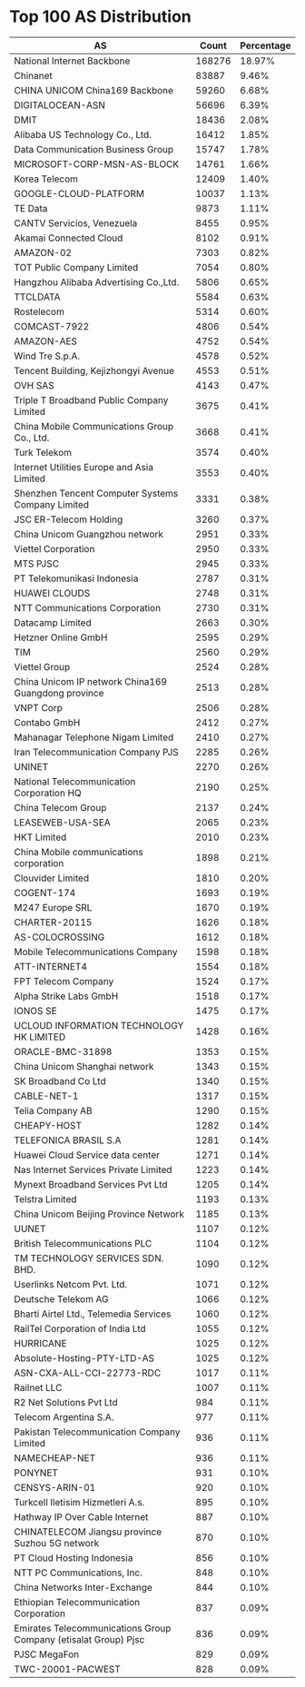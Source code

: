 # Top 100 AS Distribution
| AS | Count | Percentage |
|----|----|----|
| National Internet Backbone | 168276 | 18.97% |
| Chinanet | 83887 | 9.46% |
| CHINA UNICOM China169 Backbone | 59260 | 6.68% |
| DIGITALOCEAN-ASN | 56696 | 6.39% |
| DMIT | 18436 | 2.08% |
| Alibaba US Technology Co., Ltd. | 16412 | 1.85% |
| Data Communication Business Group | 15747 | 1.78% |
| MICROSOFT-CORP-MSN-AS-BLOCK | 14761 | 1.66% |
| Korea Telecom | 12409 | 1.40% |
| GOOGLE-CLOUD-PLATFORM | 10037 | 1.13% |
| TE Data | 9873 | 1.11% |
| CANTV Servicios, Venezuela | 8455 | 0.95% |
| Akamai Connected Cloud | 8102 | 0.91% |
| AMAZON-02 | 7303 | 0.82% |
| TOT Public Company Limited | 7054 | 0.80% |
| Hangzhou Alibaba Advertising Co.,Ltd. | 5806 | 0.65% |
| TTCLDATA | 5584 | 0.63% |
| Rostelecom | 5314 | 0.60% |
| COMCAST-7922 | 4806 | 0.54% |
| AMAZON-AES | 4752 | 0.54% |
| Wind Tre S.p.A. | 4578 | 0.52% |
| Tencent Building, Kejizhongyi Avenue | 4553 | 0.51% |
| OVH SAS | 4143 | 0.47% |
| Triple T Broadband Public Company Limited | 3675 | 0.41% |
| China Mobile Communications Group Co., Ltd. | 3668 | 0.41% |
| Turk Telekom | 3574 | 0.40% |
| Internet Utilities Europe and Asia Limited | 3553 | 0.40% |
| Shenzhen Tencent Computer Systems Company Limited | 3331 | 0.38% |
| JSC ER-Telecom Holding | 3260 | 0.37% |
| China Unicom Guangzhou network | 2951 | 0.33% |
| Viettel Corporation | 2950 | 0.33% |
| MTS PJSC | 2945 | 0.33% |
| PT Telekomunikasi Indonesia | 2787 | 0.31% |
| HUAWEI CLOUDS | 2748 | 0.31% |
| NTT Communications Corporation | 2730 | 0.31% |
| Datacamp Limited | 2663 | 0.30% |
| Hetzner Online GmbH | 2595 | 0.29% |
| TIM | 2560 | 0.29% |
| Viettel Group | 2524 | 0.28% |
| China Unicom IP network China169 Guangdong province | 2513 | 0.28% |
| VNPT Corp | 2506 | 0.28% |
| Contabo GmbH | 2412 | 0.27% |
| Mahanagar Telephone Nigam Limited | 2410 | 0.27% |
| Iran Telecommunication Company PJS | 2285 | 0.26% |
| UNINET | 2270 | 0.26% |
| National Telecommunication Corporation HQ | 2190 | 0.25% |
| China Telecom Group | 2137 | 0.24% |
| LEASEWEB-USA-SEA | 2065 | 0.23% |
| HKT Limited | 2010 | 0.23% |
| China Mobile communications corporation | 1898 | 0.21% |
| Clouvider Limited | 1810 | 0.20% |
| COGENT-174 | 1693 | 0.19% |
| M247 Europe SRL | 1670 | 0.19% |
| CHARTER-20115 | 1626 | 0.18% |
| AS-COLOCROSSING | 1612 | 0.18% |
| Mobile Telecommunications Company | 1598 | 0.18% |
| ATT-INTERNET4 | 1554 | 0.18% |
| FPT Telecom Company | 1524 | 0.17% |
| Alpha Strike Labs GmbH | 1518 | 0.17% |
| IONOS SE | 1475 | 0.17% |
| UCLOUD INFORMATION TECHNOLOGY HK LIMITED | 1428 | 0.16% |
| ORACLE-BMC-31898 | 1353 | 0.15% |
| China Unicom Shanghai network | 1343 | 0.15% |
| SK Broadband Co Ltd | 1340 | 0.15% |
| CABLE-NET-1 | 1317 | 0.15% |
| Telia Company AB | 1290 | 0.15% |
| CHEAPY-HOST | 1282 | 0.14% |
| TELEFONICA BRASIL S.A | 1281 | 0.14% |
| Huawei Cloud Service data center | 1271 | 0.14% |
| Nas Internet Services Private Limited | 1223 | 0.14% |
| Mynext Broadband Services Pvt Ltd | 1205 | 0.14% |
| Telstra Limited | 1193 | 0.13% |
| China Unicom Beijing Province Network | 1185 | 0.13% |
| UUNET | 1107 | 0.12% |
| British Telecommunications PLC | 1104 | 0.12% |
| TM TECHNOLOGY SERVICES SDN. BHD. | 1090 | 0.12% |
| Userlinks Netcom Pvt. Ltd. | 1071 | 0.12% |
| Deutsche Telekom AG | 1066 | 0.12% |
| Bharti Airtel Ltd., Telemedia Services | 1060 | 0.12% |
| RailTel Corporation of India Ltd | 1055 | 0.12% |
| HURRICANE | 1025 | 0.12% |
| Absolute-Hosting-PTY-LTD-AS | 1025 | 0.12% |
| ASN-CXA-ALL-CCI-22773-RDC | 1017 | 0.11% |
| Railnet LLC | 1007 | 0.11% |
| R2 Net Solutions Pvt Ltd | 984 | 0.11% |
| Telecom Argentina S.A. | 977 | 0.11% |
| Pakistan Telecommunication Company Limited | 936 | 0.11% |
| NAMECHEAP-NET | 936 | 0.11% |
| PONYNET | 931 | 0.10% |
| CENSYS-ARIN-01 | 920 | 0.10% |
| Turkcell Iletisim Hizmetleri A.s. | 895 | 0.10% |
| Hathway IP Over Cable Internet | 887 | 0.10% |
| CHINATELECOM Jiangsu province Suzhou 5G network | 870 | 0.10% |
| PT Cloud Hosting Indonesia | 856 | 0.10% |
| NTT PC Communications, Inc. | 848 | 0.10% |
| China Networks Inter-Exchange | 844 | 0.10% |
| Ethiopian Telecommunication Corporation | 837 | 0.09% |
| Emirates Telecommunications Group Company (etisalat Group) Pjsc | 836 | 0.09% |
| PJSC MegaFon | 829 | 0.09% |
| TWC-20001-PACWEST | 828 | 0.09% |
